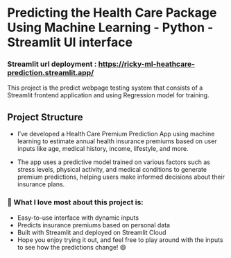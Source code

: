 # Predicting the Health Care Package Using Machine Learning - Python - Streamlit UI interface
### Streamlit url deployment : https://ricky-ml-heathcare-prediction.streamlit.app/

This project is the predict webpage testing system that consists of a Streamlit frontend application and using Regression model for training.

## Project Structure

* I’ve developed a Health Care Premium Prediction App using machine learning to estimate annual health insurance premiums
based on user inputs like age, medical history, income, lifestyle, and more.

* The app uses a predictive model trained on various factors such as stress levels, physical activity,
and medical conditions to generate premium predictions, helping users make informed decisions about their insurance plans.
  
### 🌟 What I love most about this project is:
* Easy-to-use interface with dynamic inputs
* Predicts insurance premiums based on personal data
* Built with Streamlit and deployed on Streamlit Cloud
* Hope you enjoy trying it out, and feel free to play around with the inputs to see how the predictions change! 😄
